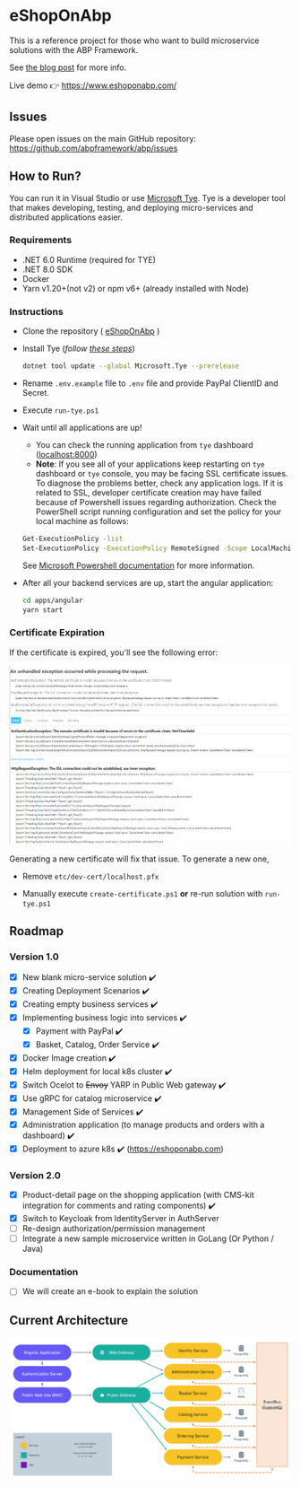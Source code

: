 # eShopOnAbp

This is a reference project for those who want to build microservice solutions with the ABP Framework.

See [the blog post](https://blog.abp.io/abp/Introducing-the-eShopOnAbp-Project) for more info.

Live demo 👉 https://www.eshoponabp.com/

## Issues

Please open issues on the main GitHub repository: https://github.com/abpframework/abp/issues

## How to Run?

You can run it in Visual Studio or use [Microsoft Tye](https://github.com/dotnet/tye). Tye is a developer tool that makes developing, testing, and deploying micro-services and distributed applications easier.

 ### Requirements

- .NET 6.0 Runtime (required for TYE)
- .NET 8.0 SDK
- Docker
- Yarn v1.20+(not v2) or npm v6+ (already installed with Node)

### Instructions

- Clone the repository ( [eShopOnAbp](https://github.com/abpframework/eShopOnAbp) )

- Install Tye (*follow [these steps](https://github.com/dotnet/tye/blob/main/docs/getting_started.md#installing-tye)*)
    ```bash
    dotnet tool update --global Microsoft.Tye --prerelease
    ```
- Rename `.env.example` file to `.env` file and provide PayPal ClientID and Secret.

- Execute `run-tye.ps1`

- Wait until all applications are up!

	- You can check the running application from `tye` dashboard ([localhost:8000](http://127.0.0.1:8000/))
	- **Note**: If you see all of your applications keep restarting on `tye` dashboard or `tye` console, you may be facing SSL certificate issues. To diagnose the problems better, check any application logs. If it is related to SSL, developer certificate creation may have failed because of Powershell issues regarding authorization. Check the PowerShell script running configuration and set the policy for your local machine as follows: 
	```bash
	Get-ExecutionPolicy -list
	Set-ExecutionPolicy -ExecutionPolicy RemoteSigned -Scope LocalMachine
	```
	See [Microsoft Powershell documentation](https://docs.microsoft.com/en-us/powershell/module/microsoft.powershell.security/get-executionpolicy?view=powershell-7.2) for more information.

- After all your backend services are up, start the angular application:

  ```bash
  cd apps/angular
  yarn start
  ```

### Certificate Expiration
If the certificate is expired, you'll see the following error:

<!-- Make it smaller with 320px height  -->
<img src="docs/images/ssl-error.png" height="320"/>

Generating a new certificate will fix that issue. To generate a new one,

- Remove `etc/dev-cert/localhost.pfx`

- Manually execute `create-certificate.ps1` **or** re-run solution with `run-tye.ps1`


## Roadmap
### Version 1.0

- [x] New blank micro-service solution ✔️
- [x] Creating Deployment Scenarios ✔️
- [x] Creating empty business services ✔️
- [x] Implementing	 business logic into services ✔️
  - [x] Payment with PayPal ✔️
  - [x] Basket, Catalog, Order Service ✔️
- [x] Docker Image creation ✔️
- [x] Helm deployment for local k8s cluster ✔️
- [x] Switch Ocelot to <strike>Envoy</strike> YARP in Public Web gateway ✔️
- [x] Use gRPC for catalog microservice ✔️
- [x] Management Side of Services ✔️
- [x] Administration application (to manage products and orders with a dashboard) ✔️
- [x] Deployment to azure k8s ✔️ (https://eshoponabp.com)
### Version 2.0
- [x] Product-detail page on the shopping application (with CMS-kit integration for comments and rating components) ✔️
- [x] Switch to Keycloak from IdentityServer in AuthServer
- [ ] Re-design authorization/permission management
- [ ] Integrate a new sample microservice written in GoLang (Or Python / Java)
### Documentation

- [ ] We will create an e-book to explain the solution

## Current Architecture

![eSopOnAbp Phase 1](/docs/roadmap/Phase_1.png)
